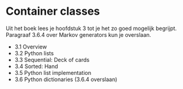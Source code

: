 # Container classes

Uit het boek lees je hoofdstuk 3 tot je het zo goed mogelijk begrijpt. Paragraaf 3.6.4 over Markov generators kun je overslaan.

- 3.1 Overview
- 3.2 Python lists
- 3.3 Sequential: Deck of cards
- 3.4 Sorted: Hand
- 3.5 Python list implementation
- 3.6 Python dictionaries (3.6.4 overslaan)
